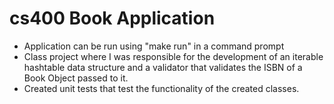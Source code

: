 # cs400 Book Application
- Application can be run using "make run" in a command prompt
- Class project where I was responsible for the development of an iterable hashtable data structure and a validator that validates the ISBN of a Book Object passed to it.
- Created unit tests that test the functionality of the created classes.
